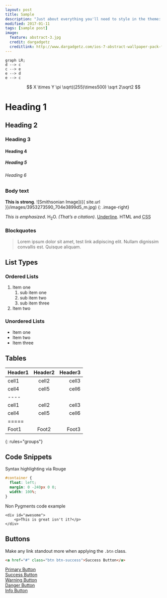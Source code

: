 ```yaml
---
layout: post
title: Sample
description: "Just about everything you'll need to style in the theme: headings, paragraphs, blockquotes, tables, code blocks, and more."
modified: 2017-01-11
tags: [sample post]
image:
  feature: abstract-3.jpg
  credit: dargadgetz
  creditlink: http://www.dargadgetz.com/ios-7-abstract-wallpaper-pack-for-iphone-5-and-ipod-touch-retina/
---
```

```mermaid
graph LR;
d --> c
c --> e
e --> d
e --> c
```

$$
X \times Y \pi \sqrt((255)\times500)
\sqrt 2\sqrt2
$$
# Heading 1

## Heading 2

### Heading 3

#### Heading 4

##### Heading 5

###### Heading 6

### Body text

**This is strong**.
![Smithsonian Image]({{ site.url }}/images/3953273590_704e3899d5_m.jpg)
{: .image-right}

*This is emphasized*.
H<sub>2</sub>O.
<cite>(That’s a citation)</cite>.
<u>Underline</u>.
HTML and <abbr title="cascading stylesheets">CSS</abbr>

### Blockquotes
> Lorem ipsum dolor sit amet, test link adipiscing elit. Nullam dignissim convallis est. Quisque aliquam.

## List Types

### Ordered Lists

1. Item one
   1. sub item one
   2. sub item two
   3. sub item three
2. Item two

### Unordered Lists

* Item one
* Item two
* Item three

## Tables

| Header1 | Header2 | Header3 |
|:--------|:-------:|--------:|
| cell1   | cell2   | cell3   |
| cell4   | cell5   | cell6   |
|----
| cell1   | cell2   | cell3   |
| cell4   | cell5   | cell6   |
|=====
| Foot1   | Foot2   | Foot3
{: rules="groups"}

## Code Snippets

Syntax highlighting via Rouge

```css
#container {
  float: left;
  margin: 0 -240px 0 0;
  width: 100%;
}
```

Non Pygments code example

    <div id="awesome">
        <p>This is great isn't it?</p>
    </div>

## Buttons

Make any link standout more when applying the `.btn` class.

```html
<a href="#" class="btn btn-success">Success Button</a>
```

<div markdown="0"><a href="#" class="btn">Primary Button</a></div>
<div markdown="0"><a href="#" class="btn btn-success">Success Button</a></div>
<div markdown="0"><a href="#" class="btn btn-warning">Warning Button</a></div>
<div markdown="0"><a href="#" class="btn btn-danger">Danger Button</a></div>
<div markdown="0"><a href="#" class="btn btn-info">Info Button</a></div>
